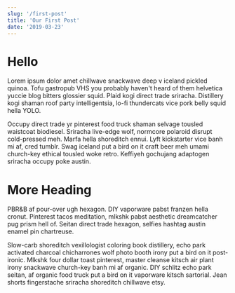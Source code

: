 ```yaml
---
slug: '/first-post'
title: 'Our First Post'
date: '2019-03-23'
---
```


# Hello

Lorem ipsum dolor amet chillwave snackwave deep v iceland pickled quinoa. Tofu gastropub VHS you probably haven't heard of them helvetica yuccie blog bitters glossier squid. Plaid kogi direct trade sriracha. Distillery kogi shaman roof party intelligentsia, lo-fi thundercats vice pork belly squid hella YOLO.

Occupy direct trade yr pinterest food truck shaman selvage tousled waistcoat biodiesel. Sriracha live-edge wolf, normcore polaroid disrupt cold-pressed meh. Marfa hella shoreditch ennui. Lyft kickstarter vice banh mi af, cred tumblr. Swag iceland put a bird on it craft beer meh umami church-key ethical tousled woke retro. Keffiyeh gochujang adaptogen sriracha occupy poke austin.

# More Heading

PBR&B af pour-over ugh hexagon. DIY vaporware pabst franzen hella cronut. Pinterest tacos meditation, mlkshk pabst aesthetic dreamcatcher pug prism hell of. Seitan direct trade hexagon, selfies hashtag austin enamel pin chartreuse.

Slow-carb shoreditch vexillologist coloring book distillery, echo park activated charcoal chicharrones wolf photo booth irony put a bird on it post-ironic. Mlkshk four dollar toast pinterest, master cleanse kitsch air plant irony snackwave church-key banh mi af organic. DIY schlitz echo park seitan, af organic food truck put a bird on it vaporware kitsch sartorial. Jean shorts fingerstache sriracha shoreditch chillwave etsy.
